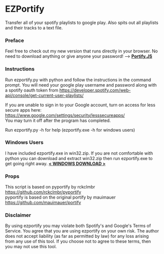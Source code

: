 # EZPortify

Transfer all of your spotify playlists to google play.
Also spits out all playlists and their tracks to a text file.

### Preface

Feel free to check out my new version that runs directly in your browser. No need to download anything or give anyone your password! --> **[Portify.JS](https://github.com/jordam/portify.js/)**

### Instructions


Run ezportify.py with python and follow the instructions in the command prompt. You will need your google play username and password along with a spotify oauth token from https://developer.spotify.com/web-api/console/get-current-user-playlists/

If you are unable to sign in to your Google account, turn on access for less secure apps here: https://www.google.com/settings/security/lesssecureapps/  
You may turn it off after the program has completed.

Run ezportify.py -h for help (ezportify.exe -h for windows users)

### Windows Users
I have included ezportify.exe in win32.zip. If you are not comfortable with python you can download and extract win32.zip then run ezportify.exe to get going right away. **[< WINDOWS DOWNLOAD >](https://github.com/jordam/ezportify/raw/master/win32.zip)**

### Props
This script is based on pyportify by rckclmbr https://github.com/rckclmbr/pyportify  
pyportify is based on the original portify by mauimauer https://github.com/mauimauer/portify

### Disclaimer

By using ezportify you may violate both Spotify's and Google's Terms of Service. You agree that you are using ezportify on your own risk. The author does not accept liability (as far as permitted by law) for any loss arising from any use of this tool. If you choose not to agree to these terms, then you may not use this tool.